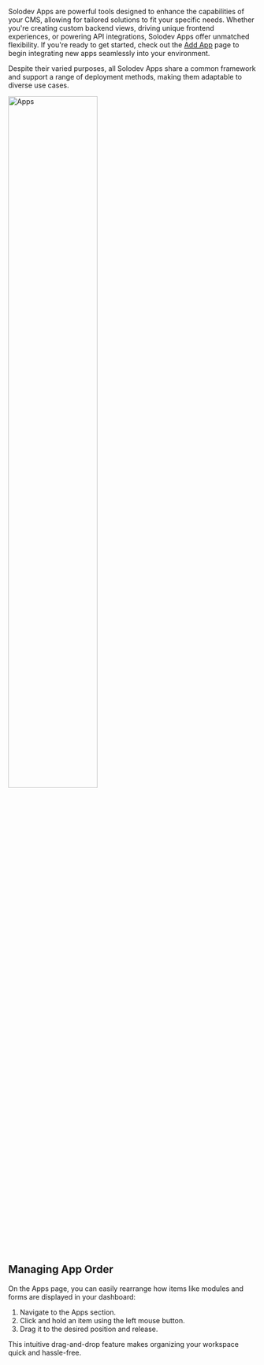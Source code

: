 Solodev Apps are powerful tools designed to enhance the capabilities of your CMS, allowing for tailored solutions to fit your specific needs. Whether you're creating custom backend views, driving unique frontend experiences, or powering API integrations, Solodev Apps offer unmatched flexibility. If you're ready to get started, check out the [Add App](/admin/settings/add-app/) page to begin integrating new apps seamlessly into your environment.

Despite their varied purposes, all Solodev Apps share a common framework and support a range of deployment methods, making them adaptable to diverse use cases.

<p><img src="/static/images/settings/apps/apps.jpg" alt="Apps" style="width: 60%;"></p>

## Managing App Order

On the Apps page, you can easily rearrange how items like modules and forms are displayed in your dashboard:

1. Navigate to the Apps section.
2. Click and hold an item using the left mouse button.
3. Drag it to the desired position and release.

This intuitive drag-and-drop feature makes organizing your workspace quick and hassle-free.